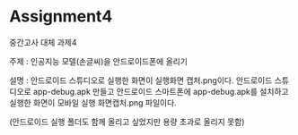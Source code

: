 # Assignment4
중간고사 대체 과제4

주제 : 인공지능 모델(손글씨)을 안드로이드폰에 올리기

설명 : 안드로이드 스튜디오로 실행한 화면이 실행화면 캡처.png이다. 안드로이드 스튜디오로 app-debug.apk 만들고
안드로이드 스마트폰에 app-debug.apk를 설치하고 실행한 화면이 모바일 실행 화면캡처.png 파일이다.

(안드로이드 실행 폴더도 함께 올리고 싶었지만 용량 초과로 올리지 못함)
